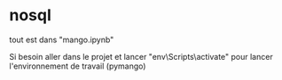 # nosql
tout est dans "mango.ipynb"

Si besoin aller dans le projet et lancer "env\Scripts\activate" pour lancer l'environnement de travail (pymango)
